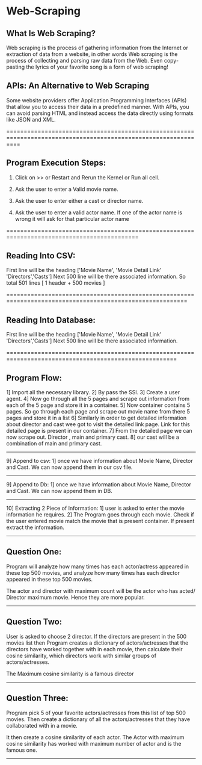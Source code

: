 # Web-Scraping

## What Is Web Scraping?
Web scraping is the process of gathering information from the Internet or extraction of data from a website, in other words Web scraping is the process of collecting and parsing raw data from the Web. Even copy-pasting the lyrics of your favorite song is a form of web scraping! 


## APIs: An Alternative to Web Scraping
Some website providers offer Application Programming Interfaces (APIs) that allow you to access their data in a predefined manner. With APIs, you can avoid parsing HTML and instead access the data directly using formats like JSON and XML. 


================================================================================================================

## Program Execution Steps:

1. Click on >> or Restart and Rerun the Kernel or Run all cell.

2. Ask the user to enter a Valid movie name. 

3. Ask the user to enter either a cast or director name. 

4. Ask the user to enter a valid actor name.
If one of the actor name is wrong it will ask for that particular actor name

============================================================================================

## Reading Into CSV:

First line will be the heading ['Movie Name', 'Movie Detail Link' 'Directors','Casts']
Next 500 line will be there associated information. So total 501 lines [ 1 header + 500 movies ]


==========================================================================================================


## Reading Into Database:

First line will be the heading ['Movie Name', 'Movie Detail Link' 'Directors','Casts']
Next 500 line will be there associated information.


=======================================================================================================

## Program Flow: 

1] Import all the necessary library.
2] By pass the SSl.
3] Create a user agent. 
4] Now go through all the 5 pages and scrape out information from each of the 5 page and store it in a container.
5] Now container contains 5 pages. So go through each page and scrape out movie name from there 5 pages and store it in a list
6] Similarly in order to get detailed information about director and cast wee got to visit the detailed link page. Link for this detailed page is present in our container.
7] From the detailed page we can now scrape out. Director , main and primary cast.
8] our cast will be a combination of main and primary cast.


---------------------------------------------------------------------------------------------------------------------------------
9] Append to csv:
1] once we have information about Movie Name, Director and Cast. We can now append them in our csv file.

--------------------------------------------------------------------------------------------------------------------------------------

9] Append to Db:
1] once we have information about Movie Name, Director and Cast. We can now append them in DB.

-----------------------------------------------------------------------------------------------------------------------------------



10] Extracting 2 Piece of Information:
1] user is asked to enter the movie information he requires.
2] The Program goes through each movie. Check if the user entered movie match the movie that is present container. If present extract the information.

-----------------------------------------------------------------------------------------------------------------------------------------------

## Question One: 
Program will analyze how many times has each actor/actress appeared in these top 500 movies, and analyze how many times has each director appeared in these top 500 movies.

The actor and director with maximum count will be the actor who has acted/ Director maximum movie. Hence they are more popular.

-------------------------------------------------------------------------------------------------------------------------------------------------

## Question Two: 
User is asked to choose 2 director. If the directors are present in the 500 movies list then
Program creates a dictionary of actors/actresses that the directors have worked together with in each movie, then calculate their cosine similarity, which directors work with similar groups of actors/actresses.

The Maximum cosine similarity is a famous director


-----------------------------------------------------------------------------------------------------------------------------------------

## Question Three:
Program pick 5 of your favorite actors/actresses from this list of top 500 movies. Then create a dictionary of all the actors/actresses that they have collaborated with in a movie. 

It then create a cosine similarity of each actor. The Actor with maximum cosine similarity has worked with maximum number of actor and is the famous one.

------------------------------------------------------------------------------------------------------

